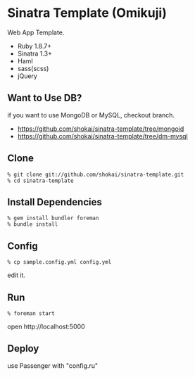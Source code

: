 Sinatra Template (Omikuji)
==========================
Web App Template.

* Ruby 1.8.7+
* Sinatra 1.3+
* Haml
* sass(scss)
* jQuery


Want to Use DB?
---------------
if you want to use MongoDB or MySQL, checkout branch.

* https://github.com/shokai/sinatra-template/tree/mongoid
* https://github.com/shokai/sinatra-template/tree/dm-mysql


Clone
-----

    % git clone git://github.com/shokai/sinatra-template.git
    % cd sinatra-template


Install Dependencies
--------------------

    % gem install bundler foreman
    % bundle install


Config
------

    % cp sample.config.yml config.yml

edit it.


Run
---

    % foreman start

open http://localhost:5000


Deploy
------
use Passenger with "config.ru"
